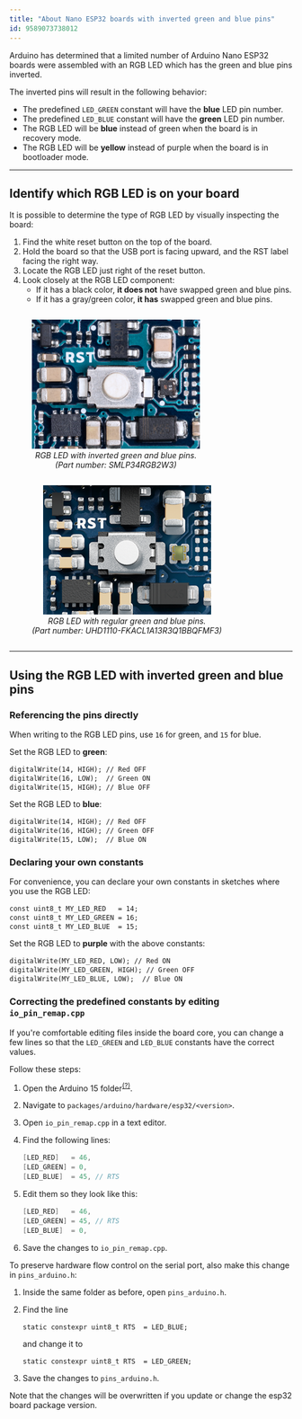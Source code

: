 ```yaml
---
title: "About Nano ESP32 boards with inverted green and blue pins"
id: 9589073738012
---
```


Arduino has determined that a limited number of Arduino Nano ESP32 boards were assembled with an RGB LED which has the green and blue pins inverted.

The inverted pins will result in the following behavior:

* The predefined `LED_GREEN` constant will have the **blue** LED pin number.
* The predefined `LED_BLUE` constant will have the **green** LED pin number.
* The RGB LED will be **blue** instead of green when the board is in recovery mode.
* The RGB LED will be **yellow** instead of purple when the board is in bootloader mode.

---

## Identify which RGB LED is on your board

It is possible to determine the type of RGB LED by visually inspecting the board:

1. Find the white reset button on the top of the board.
2. Hold the board so that the USB port is facing upward, and the RST label facing the right way.
3. Locate the RGB LED just right of the reset button.
4. Look closely at the RGB LED component:
   * If it has a black color, **it does not** have swapped green and blue pins.
   * If it has a gray/green color, **it has** swapped green and blue pins.

<div style="display: flex; flex-direction: row; flex-wrap: wrap;">
  <figure style="text-align: center;">
     <img style="height: 230px;" src="img/Nano-ESP32-black-LED-cropped.png" alt="">
    <figcaption style="font-style: italic;">
      RGB LED with inverted green and blue pins.<br>
      (Part number: SMLP34RGB2W3)
    </figcaption>
  </figure>
  <figure style="text-align: center;">
     <img style="height: 230px;" src="img/Nano-ESP32-white-LED-cropped.png" alt="">
    <figcaption style="font-style: italic;">
      RGB LED with regular green and blue pins.<br>
      (Part number: UHD1110-FKACL1A13R3Q1BBQFMF3)
    </figcaption>
  </figure>
</div>

---

## Using the RGB LED with inverted green and blue pins

### Referencing the pins directly

When writing to the RGB LED pins, use `16` for green, and `15` for blue.

Set the RGB LED to **green**:

```arduino
digitalWrite(14, HIGH); // Red OFF
digitalWrite(16, LOW);  // Green ON
digitalWrite(15, HIGH); // Blue OFF
```

Set the RGB LED to **blue**:

```arduino
digitalWrite(14, HIGH); // Red OFF
digitalWrite(16, HIGH); // Green OFF
digitalWrite(15, LOW);  // Blue ON
```

### Declaring your own constants

For convenience, you can declare your own constants in sketches where you use the RGB LED:

```arduino
const uint8_t MY_LED_RED   = 14;
const uint8_t MY_LED_GREEN = 16;
const uint8_t MY_LED_BLUE  = 15;
```

Set the RGB LED to **purple** with the above constants:

```arduino
digitalWrite(MY_LED_RED, LOW); // Red ON
digitalWrite(MY_LED_GREEN, HIGH); // Green OFF
digitalWrite(MY_LED_BLUE, LOW);  // Blue ON
```

### Correcting the predefined constants by editing `io_pin_remap.cpp`

If you're comfortable editing files inside the board core, you can change a few lines so that the `LED_GREEN` and `LED_BLUE` constants have the correct values.

Follow these steps:

1. Open the Arduino 15 folder<sup>[(?)](https://support.arduino.cc/hc/en-us/articles/360018448279-Open-the-Arduino15-folder)</sup>.
2. Navigate to `packages/arduino/hardware/esp32/<version>`.
3. Open `io_pin_remap.cpp` in a text editor.
4. Find the following lines:

   ```cpp
   [LED_RED]   = 46,
   [LED_GREEN] = 0,
   [LED_BLUE]  = 45, // RTS
   ```

5. Edit them so they look like this:

   ```cpp
   [LED_RED]   = 46,
   [LED_GREEN] = 45, // RTS
   [LED_BLUE]  = 0,
   ```

6. Save the changes to `io_pin_remap.cpp`.

To preserve hardware flow control on the serial port, also make this change in `pins_arduino.h`:

1. Inside the same folder as  before, open `pins_arduino.h`.

2. Find the line

   ```
   static constexpr uint8_t RTS  = LED_BLUE;
   ```

   and change it to

   ```
   static constexpr uint8_t RTS  = LED_GREEN;
   ```

3. Save the changes to `pins_arduino.h`.

Note that the changes will be overwritten if you update or change the esp32 board package version.
